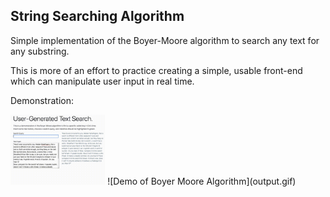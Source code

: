 ## String Searching Algorithm

Simple implementation of the Boyer-Moore algorithm to search any text for any substring. 

This is more of an effort to practice creating a simple, usable front-end which can manipulate user input in real time.

Demonstration:
<p />
<img src="output.gif" width="30%" height="30%" />
![Demo of Boyer Moore Algorithm](output.gif)
